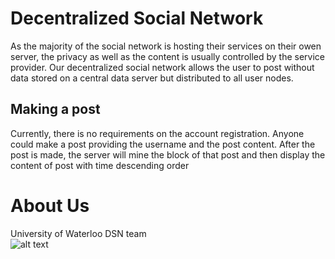 # Decentralized Social Network

As the majority of the social network is hosting their services on their owen server,
the privacy as well as the content is usually controlled by the service provider.
Our decentralized social network allows the user to post without data stored on a central data server but distributed to all user nodes.
<br />

## Making a post

Currently, there is no requirements on the account registration. Anyone could make a post providing the username and the post content.
After the post is made, the server will mine the block of that post and then display the content of post with time descending order<br />

# About Us
University of Waterloo DSN team <br />
![alt text](https://ece.uwaterloo.ca/~soituah/img/layout/Waterloo_ENG_Electric_Comp_Logo_rgb.png)
